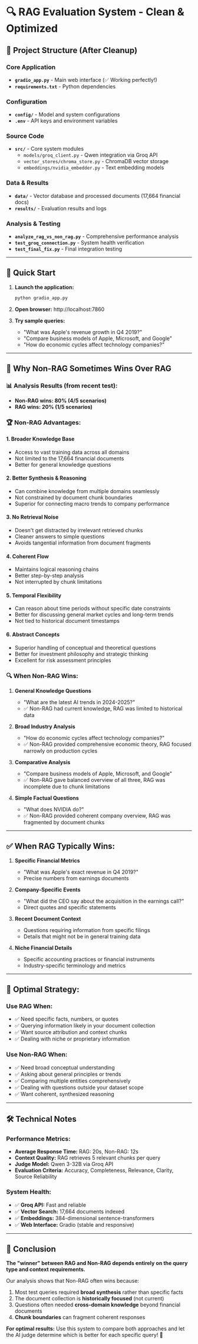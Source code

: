 # 🔍 RAG Evaluation System - Clean & Optimized

## 📁 Project Structure (After Cleanup)

### Core Application
- **`gradio_app.py`** - Main web interface (✅ Working perfectly!)
- **`requirements.txt`** - Python dependencies

### Configuration
- **`config/`** - Model and system configurations
- **`.env`** - API keys and environment variables

### Source Code
- **`src/`** - Core system modules
  - `models/groq_client.py` - Qwen integration via Groq API
  - `vector_stores/chroma_store.py` - ChromaDB vector storage
  - `embeddings/nvidia_embedder.py` - Text embedding models

### Data & Results
- **`data/`** - Vector database and processed documents (17,664 financial docs)
- **`results/`** - Evaluation results and logs

### Analysis & Testing
- **`analyze_rag_vs_non_rag.py`** - Comprehensive performance analysis
- **`test_groq_connection.py`** - System health verification
- **`test_final_fix.py`** - Final integration testing

---

## 🚀 Quick Start

1. **Launch the application:**
   ```bash
   python gradio_app.py
   ```

2. **Open browser:** http://localhost:7860

3. **Try sample queries:**
   - "What was Apple's revenue growth in Q4 2019?"
   - "Compare business models of Apple, Microsoft, and Google"
   - "How do economic cycles affect technology companies?"

---

## 🎯 Why Non-RAG Sometimes Wins Over RAG

### 📊 Analysis Results (from recent test):
- **Non-RAG wins: 80% (4/5 scenarios)**
- **RAG wins: 20% (1/5 scenarios)**

### 🏆 Non-RAG Advantages:

#### 1. **Broader Knowledge Base**
- Access to vast training data across all domains
- Not limited to the 17,664 financial documents
- Better for general knowledge questions

#### 2. **Better Synthesis & Reasoning**
- Can combine knowledge from multiple domains seamlessly
- Not constrained by document chunk boundaries
- Superior for connecting macro trends to company performance

#### 3. **No Retrieval Noise**
- Doesn't get distracted by irrelevant retrieved chunks
- Cleaner answers to simple questions
- Avoids tangential information from document fragments

#### 4. **Coherent Flow**
- Maintains logical reasoning chains
- Better step-by-step analysis
- Not interrupted by chunk limitations

#### 5. **Temporal Flexibility**
- Can reason about time periods without specific date constraints
- Better for discussing general market cycles and long-term trends
- Not tied to historical document timestamps

#### 6. **Abstract Concepts**
- Superior handling of conceptual and theoretical questions
- Better for investment philosophy and strategic thinking
- Excellent for risk assessment principles

### 🔍 When Non-RAG Wins:

1. **General Knowledge Questions**
   - "What are the latest AI trends in 2024-2025?"
   - ✅ Non-RAG had current knowledge, RAG was limited to historical data

2. **Broad Industry Analysis**
   - "How do economic cycles affect technology companies?"
   - ✅ Non-RAG provided comprehensive economic theory, RAG focused narrowly on production cycles

3. **Comparative Analysis**
   - "Compare business models of Apple, Microsoft, and Google"
   - ✅ Non-RAG gave balanced overview of all three, RAG was incomplete due to chunk limitations

4. **Simple Factual Questions**
   - "What does NVIDIA do?"
   - ✅ Non-RAG provided coherent company overview, RAG was fragmented by document chunks

---

## ✅ When RAG Typically Wins:

1. **Specific Financial Metrics**
   - "What was Apple's exact revenue in Q4 2019?"
   - Precise numbers from earnings documents

2. **Company-Specific Events**
   - "What did the CEO say about the acquisition in the earnings call?"
   - Direct quotes and specific statements

3. **Recent Document Context**
   - Questions requiring information from specific filings
   - Details that might not be in general training data

4. **Niche Financial Details**
   - Specific accounting practices or financial instruments
   - Industry-specific terminology and metrics

---

## 🎯 Optimal Strategy:

### Use RAG When:
- ✅ Need specific facts, numbers, or quotes
- ✅ Querying information likely in your document collection
- ✅ Want source attribution and context chunks
- ✅ Dealing with niche or proprietary information

### Use Non-RAG When:
- ✅ Need broad conceptual understanding
- ✅ Asking about general principles or trends
- ✅ Comparing multiple entities comprehensively
- ✅ Dealing with questions outside your dataset scope
- ✅ Want coherent, synthesized reasoning

---

## 🛠️ Technical Notes

### Performance Metrics:
- **Average Response Time:** RAG: 20s, Non-RAG: 12s
- **Context Quality:** RAG retrieves 5 relevant chunks per query
- **Judge Model:** Qwen 3-32B via Groq API
- **Evaluation Criteria:** Accuracy, Completeness, Relevance, Clarity, Source Reliability

### System Health:
- ✅ **Groq API:** Fast and reliable
- ✅ **Vector Search:** 17,664 documents indexed
- ✅ **Embeddings:** 384-dimensional sentence-transformers
- ✅ **Web Interface:** Gradio (stable and responsive)

---

## 🏁 Conclusion

**The "winner" between RAG and Non-RAG depends entirely on the query type and context requirements.** 

Our analysis shows that Non-RAG often wins because:
1. Most test queries required **broad synthesis** rather than specific facts
2. The document collection is **historically focused** (not current)
3. Questions often needed **cross-domain knowledge** beyond financial documents
4. **Chunk boundaries** can fragment coherent responses

**For optimal results:** Use this system to compare both approaches and let the AI judge determine which is better for each specific query! 🎯
